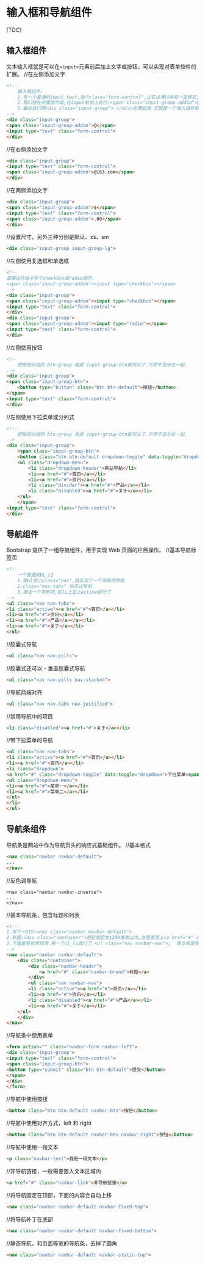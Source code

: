 # 输入框和导航组件
[TOC]

## 输入框组件
文本输入框就是可以在`<input>`元素前后加上文字或按钮，可以实现对表单控件的扩展。
//在左侧添加文字
```html
<!--
	输入框组件:
	1.写一个普通的input_text,加个class="form-control",让它占满行并有一定样式.
	2.我们想在前面加片段,在input前加上此行:<span class="input-group-addon">@</span>,但各占一行显示.
	3.最后我们用<div class="input-group"> </div>包裹起来.它就是一个输入组件框了.
-->
<div class="input-group">
<span class="input-group-addon">@</span>
<input type="text" class="form-control">
</div>
```
//在右侧添加文字
```html
<div class="input-group">
<input type="text" class="form-control">
<span class="input-group-addon">@163.com</span>
</div>
```
//在两侧添加文字
```html
<div class="input-group">
<span class="input-group-addon">$</span>
<input type="text" class="form-control">
<span class="input-group-addon">.00</span>
</div>
```
//设置尺寸，另外三种分别是默认、xs、sm
```html
<div class="input-group input-group-lg">
```
//左侧使用复选框和单选框
```html
<!-- 
直接在片段中写个checkbox或radio就行.
<span class="input-group-addon"><input type="checkbox"></span>
-->
<div class="input-group">
<span class="input-group-addon"><input type="checkbox"></span>
<input type="text" class="form-control">
</div>
<div class="input-group">
<span class="input-group-addon"><input type="radio"></span>
<input type="text" class="form-control">
</div>
```
//左侧使用按钮
```html
<!--  
    把按扭分组的 btn-group 改成 input-group-btn就可以了.不然不显示在一起. 
-->
<div class="input-group">
<span class="input-group-btn">
    <button type="button" class="btn btn-default">按钮</button>
</span>
<input type="text" class="form-control">
</div>
```
//左侧使用下拉菜单或分列式
```html
<!--  
    把按扭分组的 btn-group 改成 input-group-btn就可以了.不然不显示在一起. 
-->
<div class="input-group">
    <span class="input-group-btn">
    <button class="btn btn-default dropdown-toggle" data-toggle="dropdown">下拉菜单<span class="caret"></span></button>
    <ul class="dropdown-menu">
        <li class="dropdown-header">网站导航</li>
        <li><a href="#">首页</a></li>
        <li><a href="#">资讯</a></li>
        <li class="divider"><a href="#">产品</a></li>
        <li class="disabled"><a href="#">关于</a></li>
    </ul>
    </span>
<input type="text" class="form-control">
</div>
```

## 导航组件
Bootstrap 提供了一组导航组件，用于实现 Web 页面的栏目操作。
//基本导航标签页
```html
<!--
    一个普通的UL_LI
    1.把ul加上class="nav",就实现了一个简单的导航
    2.class="nav-tabs" 标签式导航.
    3.激活一个导航项,在li上加上active就行了.
-->
<ul class="nav nav-tabs">
<li class="active"><a href="#">首页</a></li>
<li><a href="#">资讯</a></li>
<li><a href="#">产品</a></a></li>
<li><a href="#">关于</a></li>
</ul>
```
//胶囊式导航
```html
<ul class="nav nav-pills">
```
//胶囊式还可以 - 垂直胶囊式导航
```html
<ul class="nav nav-pills nav-stacked">
```
//导航两端对齐
```html
<ul class="nav nav-tabs nav-justified">
```
//禁用导航中的项目
```html
<li class="disabled"><a href="#">关于</a></li>
```
//带下拉菜单的导航
```html
<ul class="nav nav-tabs">
<li class="active"><a href="#">首页</a></li>
<li><a href="#">资讯</a></li>
<li class="dropdown">
<a href="#" class="dropdown-toggle" data-toggle="dropdown">下拉菜单<span class="caret"></span></a>
<ul class="dropdown-menu">
<li><a href="#">菜单一</a></li>
<li><a href="#">菜单二</a></li>
</ul>
</li>
</ul>
```

## 导航条组件
导航条是网站中作为导航页头的响应式基础组件。
//基本格式
```html
<nav class="navbar navbar-default">
...
</nav>
```
//反色调导航
```
<nav class="navbar navbar-inverse">
...
</nav>
```
//基本导航条，包含标题和列表
```html
<!-- 
1.写个一DIV:<nav class="navbar navbar-default">  
2.标题:<div class="container">把它固定在1200像素以内,在里面写上<a href="#" class="navbar-brand">标题</a>,只于 <div class="navbar-header">这层DIV是应要求,如果不止标题,还有别的东西,如图标等要显示,则需加上它,给它划个区域.
3.下面是导航常规项.用一个ul_li就行了.<ul class="nav navbar-nav">;  表示我是导航条里面的导航项.
-->
<nav class="navbar navbar-default">
    <div class="container">
        <div class="navbar-header">
            <a href="#" class="navbar-brand">标题</a>
        </div>
        <ul class="nav navbar-nav">
        <li class="active"><a href="#">首页</a></li>
        <li><a href="#">资讯</a></li>
        <li class="disabled"><a href="#">产品</a></li>
        <li><a href="#">关于</a></li>
    </ul>
    </div>
</nav>
```
//导航条中使用表单
```html
<form action="" class="navbar-form navbar-left">
<div class="input-group">
<input type="text" class="form-control">
<span class="input-group-btn">
<button type="submit" class="btn btn-default">提交</button>
</span>
</div>
</form>
```
//导航中使用按钮
```html
<button class="btn btn-default navbar-btn">按钮</button>
```
//导航中使用对齐方式，left 和 right
```html
<button class="btn btn-default navbar-btn navbar-right">按钮</button>
```
//导航中使用一段文本
```html
<p class="navbar-text">我是一段文本</p>
```
//非导航链接，一般需要置入文本区域内
```html
<a href="#" class="navbar-link">非导航链接</a>
```
//将导航固定在顶部，下面的内容会自动上移
```html
<nav class="navbar navbar-default navbar-fixed-top">
```
//将导航补丁在底部
```html
<nav class="navbar navbar-default navbar-fixed-bottom">
```
//静态导航，和页面等宽的导航条，去掉了圆角
```html
<nav class="navbar navbar-default navbar-static-top">
```

